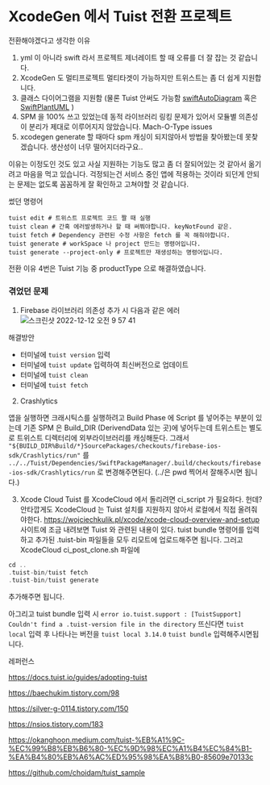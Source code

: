 # XcodeGen 에서 Tuist 전환 프로젝트

전환해야겠다고 생각한 이유
1. yml 이 아니라 swift 라서 프로젝트 제너레이트 할 때 오류를 더 잘 잡는 것 같습니다.
2. XcodeGen 도 멀티프로젝트 멀티타겟이 가능하지만 트위스트는 좀 더 쉽게 지원합니다.
3. 클래스 다이어그램을 지원함 (물론 Tuist 안써도 가능함  [swiftAutoDiagram](https://github.com/yoshimkd/swift-auto-diagram) 혹은 [SwiftPlantUML](https://github.com/MarcoEidinger/SwiftPlantUML-Xcode-Extension) )  
4. SPM 을 100% 쓰고 있었는데 동적 라이브러리 링킹 문제가 있어서 모듈별 의존성이 분리가 제대로 이루어지지 않았습니다. Mach-O-Type issues
5. xcodegen generate 할 때마다 spm 캐싱이 되지않아서 방법을 찾아봤는데 못찾겠습니다. 생산성이 너무 떨어지더라구요..


이유는 이정도인 것도 있고 사실 지원하는 기능도 많고 좀 더 잘되어있는 것 같아서 옮기려고 마음을 먹고 있습니다.
걱정되는건 서비스 중인 앱에 적용하는 것이라 되던게 안되는 문제는 없도록 꼼꼼하게 잘 확인하고 고쳐야할 것 같습니다.

썼던 명령어
```shell
tuist edit # 트위스트 프로젝트 코드 짤 때 실행
tuist clean # 간혹 에러발생하거나 할 때 써쭤야합니다. keyNotFound 같은.
tuist fetch # Dependency 관련된 수정 사항은 fetch 를 꼭 해줘야합니다.
tuist generate # workSpace 나 project 만드는 명령어입니다.
tuist generate --project-only # 프로젝트만 재생성하는 명령어입니다.
```

전환 이유 4번은 Tuist 기능 중 productType 으로 해결하였습니다.



### 겪었던 문제
1. Firebase 라이브러리 의존성 추가 시 다음과 같은 에러
![스크린샷 2022-12-12 오전 9 57 41](https://user-images.githubusercontent.com/47078140/206940174-dec6b3f2-e9fc-4a6d-baa1-f94ecad086bc.png)

해결방안
- 터미널에 `tuist version` 입력
- 터미널에 `tuist update` 입력하여 최신버전으로 업데이트
- 터미널에 `tuist clean`
- 터미널에 `tuist fetch`


2. Crashlytics

앱을 실행하면 크래시틱스를 실행하려고 Build Phase 에 Script 를 넣어주는 부분이 있는데 기존 SPM 은 Build_DIR (DerivendData 있는 곳)에 넣어두는데
트위스트는 별도로 트위스트 디렉터리에 외부라이브러리를 캐싱해둔다. 그래서
`"${BUILD_DIR%Build/*}SourcePackages/checkouts/firebase-ios-sdk/Crashlytics/run"`
를
`../../Tuist/Dependencies/SwiftPackageManager/.build/checkouts/firebase-ios-sdk/Crashlytics/run`
로 변경해주면된다. (../은 pwd 찍어서 잘해주시면 됩니다.)


3. Xcode Cloud
Tuist 를 XcodeCloud 에서 돌리려면 ci_script 가 필요하다.
헌데?
안타깝게도 XcodeCloud 는 Tuist 설치를 지원하지 않아서 로컬에서 직접 올려줘야한다.
https://wojciechkulik.pl/xcode/xcode-cloud-overview-and-setup
사이트에 조금 내려보면 Tuist 와 관련된 내용이 있다.
tuist bundle 명령어를 입력하고 추가된 .tuist-bin 파일들을 모두 리모트에 업로드해주면 됩니다.
그러고 XcodeCloud ci_post_clone.sh 파일에

```swift
cd ..
.tuist-bin/tuist fetch
.tuist-bin/tuist generate
```
추가해주면 됩니다.

아그리고 tuist bundle 입력 시  `error io.tuist.support : [TuistSupport] Couldn't find a .tuist-version file in the directory`
뜨신다면 `tuist local` 입력 후 나타나는 버전을
`tuist local 3.14.0`
`tuist bundle` 입력해주시면됩니다.


레퍼런스

https://docs.tuist.io/guides/adopting-tuist

https://baechukim.tistory.com/98

https://silver-g-0114.tistory.com/150

https://nsios.tistory.com/183

https://okanghoon.medium.com/tuist-%EB%A1%9C-%EC%99%B8%EB%B6%80-%EC%9D%98%EC%A1%B4%EC%84%B1-%EA%B4%80%EB%A6%AC%ED%95%98%EA%B8%B0-85609e70133c

https://github.com/choidam/tuist_sample
